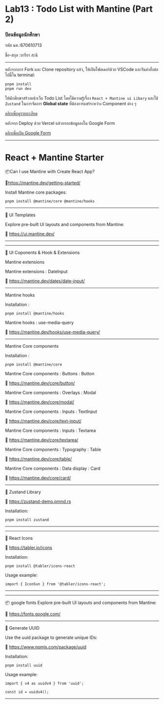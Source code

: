 # Lab13 : Todo List with Mantine (Part 2)

### ป้อนข้อมูลนักศึกษา

รหัส นศ.:670610713

ชื่อ-สกุล :บารียา สะนิ

---

หลังจากการ Fork และ Clone repository แล้ว, ให้เปิดโฟลเดอร์ด้วย VSCode และรันคำสั่งต่อไปนี้ใน terminal:

```bash
pnpm install
pnpm run dev
```

ให้นักศึกษาสร้างหน้าเว็บ Todo List โดยใช้ความรู้เรื่อง `React + Mantine ui Libary` และใช้ `Zustand` ในการจัดการ **Global state** ที่ต้องการแชร์ระหว่าง Component ต่าง ๆ

[คลิกเพื่อดูรายละเอียด](https://o365cmu-my.sharepoint.com/:b:/g/personal/dome_potikanond_cmu_ac_th/ESpiA1MqthNGiYOLQR_cunYBJGw9Y0tAZ3ICZjteo7eAsg?e=kkr6DQ)

หลังจาก Deploy ด้วย Vercel แล้วกรอกข้อมูลลงใน Google Form

[คลิกเพื่อเปิด Google Form](https://o365cmu-my.sharepoint.com/:x:/g/personal/dome_potikanond_cmu_ac_th/ETFvzKA2h2lKk-3ktumEanUBRtX4sAvNHk-ssok3MFwYOg)

---

# React + Mantine Starter

📦Can I use Mantine with Create React App?

🔗https://mantine.dev/getting-started/

Install Mantine core packages:

```
pnpm install @mantine/core @mantine/hooks

```

---

🎨 UI Templates

Explore pre-built UI layouts and components from Mantine:

🔗 https://ui.mantine.dev/

---

---

🎨 UI Coponents & Hook & Extensions

Mantine extensions

Mantine extensions : DateInput

🔗 https://mantine.dev/dates/date-input/

---

Mantine hooks

Installation :

```
pnpm install @mantine/hooks

```

Mantine hooks : use-media-query

🔗 https://mantine.dev/hooks/use-media-query/

---

Mantine Core components

Installation :

```
pnpm install @mantine/core

```

Mantine Core components : Buttons : Button

🔗 https://mantine.dev/core/button/

Mantine Core components : Overlays : Modal

🔗 https://mantine.dev/core/modal/

Mantine Core components : Inputs : TextInput

🔗 https://mantine.dev/core/text-input/

Mantine Core components : Inputs : Textarea

🔗 https://mantine.dev/core/textarea/

Mantine Core components : Typography : Table

🔗 https://mantine.dev/core/table/

Mantine Core components : Data display : Card

🔗 https://mantine.dev/core/card/

---

🎯 Zustand Library

🔗 https://zustand-demo.pmnd.rs

Installation:

```
pnpm install zustand

```

---

---

🎯 React Icons

🔗 https://tabler.io/icons

Installation:

```
pnpm install @tabler/icons-react

```

Usage example:

```
import { IconSun } from '@tabler/icons-react';

```

---

---

📦 google fonts
Explore pre-built UI layouts and components from Mantine:

🔗 https://fonts.google.com/

---

🔑 Generate UUID

Use the uuid package to generate unique IDs:

🔗 https://www.npmjs.com/package/uuid

Installation:

```
pnpm install uuid

```

Usage example:

```
import { v4 as uuidv4 } from 'uuid';

const id = uuidv4();

```

---
